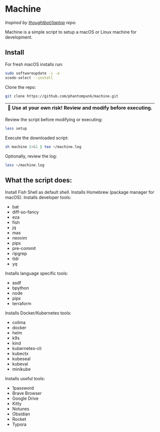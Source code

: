 # Machine
*Inspired by [thoughtbot/laptop](Thoughbot/Laptop) repo.*

Machine is a simple script to setup a macOS or Linux machine for development.

## Install

For fresh macOS installs run:
```bash
sudo softwareupdate -i -a
xcode-select --install
```

Clone the repo:

```bash
git clone https://github.com/phantompunk/machine.git
```

| 🚧 Use at your own risk! Review and modify before executing. |
| ----------------------------------------------------------- |

Review the script before modifying or executing:

```bash
less setup
```

Execute the downloaded script:

```bash
sh machine 2>&1 | tee ~/machine.log
```

Optionally, review the log:

```bash
less ~/machine.log
```

## What the script does:

Install Fish Shell as default shell.
Installs Homebrew (package manager for macOS).
Installs developer tools:

- bat
- diff-so-fancy
- eza
- fish
- jq
- mas
- neovim
- pipx
- pre-commit
- ripgrep
- tldr
- yq

Installs language specific tools:

- asdf
- bpython
- node
- pipx
- terraform

Installs Docker/Kubernetes tools:

- colima
- docker
- helm
- k9s
- kind
- kubernetes-cli
- kubectx
- kubeseal
- kubeval
- minikube

Installs useful tools:

- 1password
- Brave Browser
- Google Drive
- Kitty
- Notunes
- Obsidian
- Rocket
- Typora
